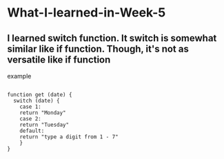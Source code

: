 # What-I-learned-in-Week-5
## I learned switch function. It switch is somewhat similar like if function. Though, it's not as versatile like if function
example
~~~

function get (date) {
  switch (date) {
    case 1:
    return "Monday"
    case 2:
    return "Tuesday"
    default:
    return "type a digit from 1 - 7"
    }
}
